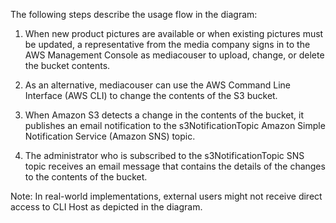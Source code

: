 The following steps describe the usage flow in the diagram:

1. When new product pictures are available or when existing pictures must be updated, a representative from the media company signs in to the AWS Management Console as mediacouser to upload, change, or delete the bucket contents.

2. As an alternative, mediacouser can use the AWS Command Line Interface (AWS CLI) to change the contents of the S3 bucket.

3. When Amazon S3 detects a change in the contents of the bucket, it publishes an email notification to the s3NotificationTopic Amazon Simple Notification Service (Amazon SNS) topic.

4. The administrator who is subscribed to the s3NotificationTopic SNS topic receives an email message that contains the details of the changes to the contents of the bucket. 

Note: In real-world implementations, external users might not receive direct access to CLI Host as depicted in the diagram.
